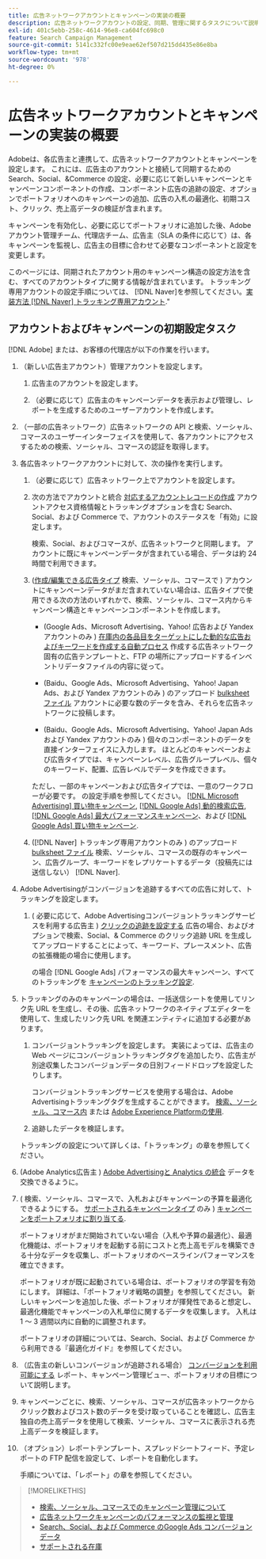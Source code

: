 ```yaml
---
title: 広告ネットワークアカウントとキャンペーンの実装の概要
description: 広告ネットワークアカウントの設定、同期、管理に関するタスクについて説明します。
exl-id: 401c5ebb-258c-4614-96e8-ca604fc698c0
feature: Search Campaign Management
source-git-commit: 5141c332fc00e9eae62ef507d215dd435e86e8ba
workflow-type: tm+mt
source-wordcount: '978'
ht-degree: 0%

---
```


# 広告ネットワークアカウントとキャンペーンの実装の概要

Adobeは、各広告主と連携して、広告ネットワークアカウントとキャンペーンを設定します。 これには、広告主のアカウントと接続して同期するための Search、Social、&amp;Commerce の設定、必要に応じて新しいキャンペーンとキャンペーンコンポーネントの作成、コンポーネント広告の追跡の設定、オプションでポートフォリオへのキャンペーンの追加、広告の入札の最適化、初期コスト、クリック、売上高データの検証が含まれます。

キャンペーンを有効化し、必要に応じてポートフォリオに追加した後、Adobeアカウント管理チーム、代理店チーム、広告主（SLA の条件に応じて）は、各キャンペーンを監視し、広告主の目標に合わせて必要なコンポーネントと設定を変更します。

このページには、同期されたアカウント用のキャンペーン構造の設定方法を含む、すべてのアカウントタイプに関する情報が含まれています。 トラッキング専用アカウントの設定手順については、 [!DNL Naver]を参照してください。[実装方法 [!DNL Naver] トラッキング専用アカウント](/help/search-social-commerce/campaign-management/naver-tracking-only-account-implement.md).&quot;

## アカウントおよびキャンペーンの初期設定タスク

[!DNL Adobe] または、お客様の代理店が以下の作業を行います。

1. （新しい広告主アカウント）管理アカウントを設定します。

   1. 広告主のアカウントを設定します。

   1. （必要に応じて）広告主のキャンペーンデータを表示および管理し、レポートを生成するためのユーザーアカウントを作成します。

1. （一部の広告ネットワーク）広告ネットワークの API と検索、ソーシャル、コマースのユーザーインターフェイスを使用して、各アカウントにアクセスするための検索、ソーシャル、コマースの認証を取得します。

1. 各広告ネットワークアカウントに対して、次の操作を実行します。

   1. （必要に応じて）広告ネットワーク上でアカウントを設定します。

   1. 次の方法でアカウントと統合 [対応するアカウントレコードの作成](/help/search-social-commerce/campaign-management/accounts/ad-network-account-manage.md#create-account) アカウントアクセス資格情報とトラッキングオプションを含む Search、Social、および Commerce で、アカウントのステータスを「有効」に設定します。

      検索、Social、およびコマースが、広告ネットワークと同期します。 アカウントに既にキャンペーンデータが含まれている場合、データは約 24 時間で利用できます。

   1. ([作成/編集できる広告タイプ](/help/search-social-commerce/introduction/supported-inventory.md) 検索、ソーシャル、コマースで ) アカウントにキャンペーンデータがまだ含まれていない場合は、広告タイプで使用できる次の方法のいずれかで、検索、ソーシャル、コマース内からキャンペーン構造とキャンペーンコンポーネントを作成します。

      * (Google Ads、Microsoft Advertising、Yahoo! 広告および Yandex アカウントのみ ) [在庫内の各品目をターゲットにした動的な広告およびキーワードを作成する自動プロセス](/help/search-social-commerce/campaign-management/inventory-feeds/inventory-feeds-about.md) 作成する広告ネットワーク固有の広告テンプレートと、FTP の場所にアップロードするインベントリデータファイルの内容に従って。

      * (Baidu、Google Ads、Microsoft Advertising、Yahoo! Japan Ads、および Yandex アカウントのみ ) のアップロード [bulksheet ファイル](/help/search-social-commerce/campaign-management/bulksheets/bulksheet-about.md) アカウントに必要な数のデータを含み、それらを広告ネットワークに投稿します。

      * (Baidu、Google Ads、Microsoft Advertising、Yahoo! Japan Ads および Yandex アカウントのみ ) 個々のコンポーネントのデータを直接インターフェイスに入力します。 ほとんどのキャンペーンおよび広告タイプでは、キャンペーンレベル、広告グループレベル、個々のキーワード、配置、広告レベルでデータを作成できます。

      ただし、一部のキャンペーンおよび広告タイプでは、一意のワークフローが必要です。 の設定手順を参照してください。 [[!DNL Microsoft Advertising] 買い物キャンペーン](/help/search-social-commerce/campaign-management/special-campaign-types/microsoft-shopping-campaigns.md), [[!DNL Google Ads] 動的検索広告](/help/search-social-commerce/campaign-management/special-campaign-types/google-dynamic-search-ads.md), [[!DNL Google Ads] 最大パフォーマンスキャンペーン](/help/search-social-commerce/campaign-management/special-campaign-types/google-performance-max-campaigns.md)、および [[!DNL Google Ads] 買い物キャンペーン](/help/search-social-commerce/campaign-management/special-campaign-types/google-shopping-campaigns.md).

   1. ([!DNL Naver] トラッキング専用アカウントのみ ) のアップロード [bulksheet ファイル](/help/search-social-commerce/campaign-management/bulksheets/bulksheet-about.md) 検索、ソーシャル、コマースの既存のキャンペーン、広告グループ、キーワードをレプリケートするデータ（投稿先には送信しない） [!DNL Naver].

1. Adobe Advertisingがコンバージョンを追跡するすべての広告に対して、トラッキングを設定します。

   1. ( 必要に応じて、Adobe Advertisingコンバージョントラッキングサービスを利用する広告主 ) [クリックの追跡を設定する](/help/search-social-commerce/tracking/click-tracking-ways-to-generate.md) 広告の場合、およびオプションで検索、Social、&amp; Commerce のクリック追跡 URL を生成してアップロードすることによって、キーワード、プレースメント、広告の拡張機能の場合に使用します。

      の場合 [!DNL Google Ads] パフォーマンスの最大キャンペーン、すべてのトラッキングを [キャンペーンのトラッキング設定](/help/search-social-commerce/campaign-management/campaigns/campaign-settings-google.md).

1. トラッキングのみのキャンペーンの場合は、一括送信シートを使用してリンク先 URL を生成し、その後、広告ネットワークのネイティブエディターを使用して、生成したリンク先 URL を関連エンティティに追加する必要があります。

   1. コンバージョントラッキングを設定します。 実装によっては、広告主の Web ページにコンバージョントラッキングタグを追加したり、広告主が別途収集したコンバージョンデータの日別フィードドロップを設定したりします。

      コンバージョントラッキングサービスを使用する場合は、Adobe Advertisingトラッキングタグを生成することができます。 [検索、ソーシャル、コマース内](/help/search-social-commerce/tools/conversion-tag-generate.md) または [Adobe Experience Platformの使用](https://experienceleague.adobe.com/docs/experience-platform/destinations/catalog/advertising/adobe-advertising-cloud.html).

   1. 追跡したデータを検証します。

   トラッキングの設定について詳しくは、「トラッキング」の章を参照してください。

1. (Adobe Analytics広告主 ) [Adobe Advertisingと Analytics の統合](https://experienceleague.adobe.com/docs/advertising/integrations/analytics/overview.html) データを交換できるように。

1. ( 検索、ソーシャル、コマースで、入札およびキャンペーンの予算を最適化できるようにする。 [サポートされるキャンペーンタイプ](/help/search-social-commerce/introduction/supported-inventory.md) のみ ) [キャンペーンをポートフォリオに割り当てる](/help/search-social-commerce/campaign-management/campaign-assign-to-portfolio.md).

   ポートフォリオがまだ開始されていない場合（入札や予算の最適化）、最適化機能は、ポートフォリオを起動する前にコストと売上高モデルを構築できる十分なデータを収集し、ポートフォリオのベースラインパフォーマンスを確立できます。

   ポートフォリオが既に起動されている場合は、ポートフォリオの学習を有効にします。 詳細は、「ポートフォリオ戦略の調整」を参照してください。 新しいキャンペーンを追加した後、ポートフォリオが揮発性であると想定し、最適化機能でキャンペーンの入札単位に関するデータを収集します。 入札は 1 ～ 3 週間以内に自動的に調整されます。

   ポートフォリオの詳細については、Search、Social、および Commerce から利用できる『最適化ガイド』を参照してください。<!-- verify convention for referencing Optimization Guide here -->

1. （広告主の新しいコンバージョンが追跡される場合） [コンバージョンを利用可能にする](/help/search-social-commerce/admin/conversion-metrics/conversion-metric-about.md) レポート、キャンペーン管理ビュー、ポートフォリオの目標について説明します。

1. キャンペーンごとに、検索、ソーシャル、コマースが広告ネットワークからクリック数およびコスト数のデータを受け取っていることを確認し、広告主独自の売上高データを使用して検索、ソーシャル、コマースに表示される売上高データを検証します。

1. （オプション）レポートテンプレート、スプレッドシートフィード、予定レポートの FTP 配信を設定して、レポートを自動化します。

   手順については、「レポート」の章を参照してください。

>[!MORELIKETHIS]
>
>* [検索、ソーシャル、コマースでのキャンペーン管理について](campaign-management-about.md)
>* [広告ネットワークキャンペーンのパフォーマンスの監視と管理](monitor-performance-campaigns.md)
>* [Search、Social、および Commerce のGoogle Ads コンバージョンデータ](google-conversion-data.md)
>* [サポートされる在庫](/help/search-social-commerce/introduction/supported-inventory.md)
